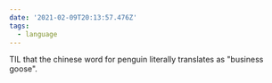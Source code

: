 ```yaml
---
date: '2021-02-09T20:13:57.476Z'
tags:
  - language
---
```


TIL that the chinese word for penguin literally translates as "business goose".
